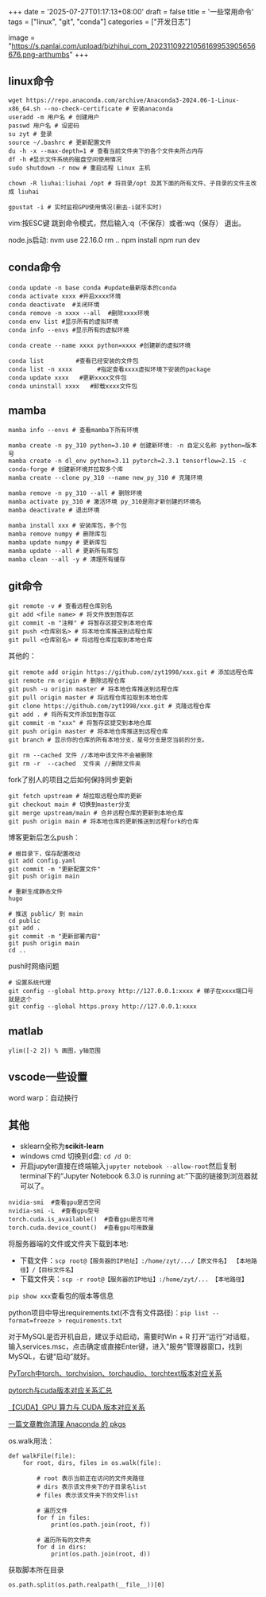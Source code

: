 +++
date = '2025-07-27T01:17:13+08:00'
draft = false
title = '一些常用命令'
tags = ["linux", "git", "conda"]
categories = ["开发日志"]

image = "https://s.panlai.com/upload/bizhihui_com_20231109221056169953905656676.png-arthumbs"
+++

## linux命令
```
wget https://repo.anaconda.com/archive/Anaconda3-2024.06-1-Linux-x86_64.sh --no-check-certificate # 安装anaconda
useradd -m 用户名 # 创建用户
passwd 用户名 # 设密码
su zyt # 登录
source ~/.bashrc # 更新配置文件
du -h -x --max-depth=1 # 查看当前文件夹下的各个文件夹所占内存
df -h #显示文件系统的磁盘空间使用情况
sudo shutdown -r now # 重启远程 Linux 主机

chown -R liuhai:liuhai /opt # 将目录/opt 及其下面的所有文件、子目录的文件主改成 liuhai

gpustat -i # 实时监视GPU使用情况(删去-i就不实时)
```
vim:按ESC键 跳到命令模式，然后输入:q（不保存）或者:wq（保存） 退出。

node.js启动:
nvm use 22.16.0
rm ..
npm install
npm run dev


## conda命令
```
conda update -n base conda #update最新版本的conda
conda activate xxxx #开启xxxx环境
conda deactivate  #关闭环境
conda remove -n xxxx --all  #删除xxxx环境
conda env list #显示所有的虚拟环境
conda info --envs #显示所有的虚拟环境

conda create --name xxxx python=xxxx #创建新的虚拟环境

conda list         #查看已经安装的文件包
conda list -n xxxx       #指定查看xxxx虚拟环境下安装的package
conda update xxxx   #更新xxxx文件包
conda uninstall xxxx   #卸载xxxx文件包
```

## mamba
```
mamba info --envs # 查看mamba下所有环境

mamba create -n py_310 python=3.10 # 创建新环境: -n 自定义名称 python=版本号
mamba create -n dl_env python=3.11 pytorch=2.3.1 tensorflow=2.15 -c conda-forge # 创建新环境并拉取多个库
mamba create --clone py_310 --name new_py_310 # 克隆环境

mamba remove -n py_310 --all # 删除环境
mamba activate py_310 # 激活环境 py_310是刚才新创建的环境名
mamba deactivate # 退出环境

mamba install xxx # 安装库包，多个包
mamba remove numpy # 删除库包
mamba update numpy # 更新库包
mamba update --all # 更新所有库包
mamba clean --all -y # 清理所有缓存
```

## git命令
```
git remote -v # 查看远程仓库别名
git add <file name> # 将文件放到暂存区
git commit -m "注释" # 将暂存区提交到本地仓库
git push <仓库别名> # 将本地仓库推送到远程仓库
git pull <仓库别名> # 将远程仓库拉取到本地仓库
```
其他的：
```
git remote add origin https://github.com/zyt1998/xxx.git # 添加远程仓库
git remote rm origin # 删除远程仓库
git push -u origin master # 将本地仓库推送到远程仓库
git pull origin master # 将远程仓库拉取到本地仓库
git clone https://github.com/zyt1998/xxx.git # 克隆远程仓库
git add . # 将所有文件添加到暂存区
git commit -m "xxx" # 将暂存区提交到本地仓库
git push origin master # 将本地仓库推送到远程仓库
git branch # 显示你的仓库的所有本地分支，星号分支是您当前的分支。

git rm --cached 文件 //本地中该文件不会被删除
git rm -r  --cached  文件夹 //删除文件夹
```
fork了别人的项目之后如何保持同步更新
```
git fetch upstream # 胡拉取远程仓库的更新
git checkout main # 切换到master分支
git merge upstream/main # 合并远程仓库的更新到本地仓库
git push origin main # 将本地仓库的更新推送到远程fork的仓库
```
博客更新后怎么push：
```
# 根目录下，保存配置改动
git add config.yaml
git commit -m "更新配置文件"
git push origin main

# 重新生成静态文件
hugo

# 推送 public/ 到 main
cd public
git add .
git commit -m "更新部署内容"
git push origin main
cd ..
```

push时网络问题
```
# 设置系统代理
git config --global http.proxy http://127.0.0.1:xxxx # 梯子在xxxx端口号就是这个
git config --global https.proxy http://127.0.0.1:xxxx
```

## matlab
```
ylim([-2 2]) % 画图，y轴范围

```
## vscode一些设置
word warp：自动换行

## 其他
- sklearn全称为**scikit-learn**
- windows cmd 切换到d盘:  ```cd /d D:```
- 开启jupyter直接在终端输入```jupyter notebook --allow-root```然后复制terminal下的“Jupyter Notebook 6.3.0 is running at:”下面的链接到浏览器就可以了。

```
nvidia-smi  #查看gpu是否空闲
nvidia-smi -L  #查看gpu型号
torch.cuda.is_available()  #查看gpu是否可用
torch.cuda.device_count()  #查看gpu可用数量
```

将服务器端的文件或文件夹下载到本地:
- 下载文件：```scp root@【服务器的IP地址】:/home/zyt/.../【原文件名】 【本地路径】/【目标文件名】```
- 下载文件夹：```scp -r root@【服务器的IP地址】:/home/zyt/... 【本地路径】```

```pip show xxx```查看包的版本等信息

python项目中导出requirements.txt(不含有文件路径)：```pip list --format=freeze > requirements.txt ```

对于MySQL是否开机自启，建议手动启动，需要时Win + R 打开“运行”对话框，输入services.msc，点击确定或直接Enter键，进入"服务"管理器窗口，找到MySQL，右键“启动”就好。



[PyTorch中torch、torchvision、torchaudio、torchtext版本对应关系](https://blog.csdn.net/shiwanghualuo/article/details/122860521)

[pytorch与cuda版本对应关系汇总](https://gitcode.csdn.net/65e9388c1a836825ed78dcca.html?dp_token=eyJ0eXAiOiJKV1QiLCJhbGciOiJIUzI1NiJ9.eyJpZCI6MzM3NDQyOSwiZXhwIjoxNzE4MTgyMTE4LCJpYXQiOjE3MTc1NzczMTgsInVzZXJuYW1lIjoibTBfNDY1MTg2NTYifQ.rGCPZ_4XU6UkI1Dmo1h7v6OmLtbw3NQfbkAiW8OYYzc)

[【CUDA】GPU 算力与 CUDA 版本对应关系](https://blog.csdn.net/weixin_43667077/article/details/135654738)


[一篇文章教你清理 Anaconda 的 pkgs](https://blog.csdn.net/Robin_Pi/article/details/115004870)

os.walk用法：
```
def walkFile(file):
    for root, dirs, files in os.walk(file):

        # root 表示当前正在访问的文件夹路径
        # dirs 表示该文件夹下的子目录名list
        # files 表示该文件夹下的文件list

        # 遍历文件
        for f in files:
            print(os.path.join(root, f))

        # 遍历所有的文件夹
        for d in dirs:
            print(os.path.join(root, d))
```

获取脚本所在目录
```
os.path.split(os.path.realpath(__file__))[0]
```

